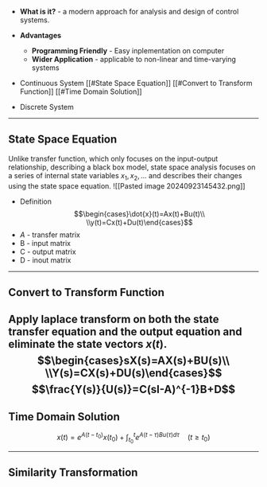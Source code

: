 + **What is it?** - a modern approach for analysis and design of control systems. 
+ **Advantages**
	+ **Programming Friendly** - Easy inplementation on computer
	+ **Wider Application** - applicable to non-linear and time-varying systems 

+ Continuous System
	[[#State Space Equation]]
	[[#Convert to Transform Function]]
	[[#Time Domain Solution]]
+ Discrete System

---
## State Space Equation

Unlike transfer function, which only focuses on the input-output relationship, describing a black box model, state space analysis focuses on a series of internal state variables $x_1, x_2, ...$ and describes their changes using the state space equation.
![[Pasted image 20240923145432.png]]
+ Definition
$$\begin{cases}\dot{x}(t)=Ax(t)+Bu(t)\\ \\y(t)=Cx(t)+Du(t)\end{cases}$$
+ $A$ - transfer matrix
+ B - input matrix
+ C - output matrix
+ D - inout matrix

---
## Convert to Transform Function

Apply laplace transform on both the state transfer equation and the output equation and eliminate the state vectors $x(t)$.
$$\begin{cases}sX(s)=AX(s)+BU(s)\\ \\Y(s)=CX(s)+DU(s)\end{cases}$$
$$\frac{Y(s)}{U(s)}=C(sI-A)^{-1}B+D$$
---
## Time Domain Solution


$$x(t)=e^{A(t-t_0)}x(t_0)+\int_{t_0}^te^{A(t-\tau)Bu(\tau)d\tau} \quad (t\geq t_0)$$





---
## Similarity Transformation